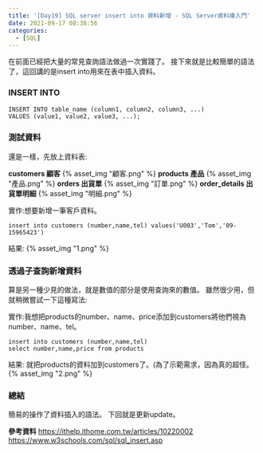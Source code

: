 ```yaml
---
title: '[Day19] SQL server insert into 資料新增 - SQL Server資料庫入門'
date: 2021-09-17 08:38:56
categories:
  - [SQL]
---
```

在前面已經把大量的常見查詢語法做過一次實踐了。
接下來就是比較簡單的語法了，這回講的是insert into用來在表中插入資料。

### INSERT INTO
```
INSERT INTO table_name (column1, column2, column3, ...)
VALUES (value1, value2, value3, ...); 
```

### 測試資料
還是一樣，先放上資料表:

**customers 顧客**
{% asset_img "顧客.png" %}
**products 產品**
{% asset_img "產品.png" %}
**orders 出貨單**
{% asset_img "訂單.png" %}
**order_details 出貨單明細**
{% asset_img "明細.png" %}


實作:想要新增一筆客戶資料。
```
insert into customers (number,name,tel) values('U003','Tom','09-15965423')
```
結果:
{% asset_img "1.png" %}

### 透過子查詢新增資料
算是另一種少見的做法，就是數值的部分是使用查詢來的數值。
雖然很少用，但就稍微嘗試一下這種寫法:

實作:我想把products的number、name、price添加到customers將他們視為number、name、tel。
```
insert into customers (number,name,tel) 
select number,name,price from products 
```
結果:
就把products的資料加到customers了。(為了示範需求，因為真的超怪。
{% asset_img "2.png" %}

### 總結
簡易的操作了資料插入的語法。
下回就是更新update。

**參考資料**
https://ithelp.ithome.com.tw/articles/10220002
https://www.w3schools.com/sql/sql_insert.asp